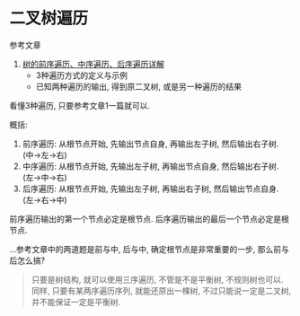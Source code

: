 # 二叉树遍历

参考文章

1. [树的前序遍历、中序遍历、后序遍历详解](https://www.jianshu.com/p/1c50b23fcc30)
    - 3种遍历方式的定义与示例
    - 已知两种遍历的输出, 得到原二叉树, 或是另一种遍历的结果

看懂3种遍历, 只要参考文章1一篇就可以.

概括:

1. 前序遍历: 从根节点开始, 先输出节点自身, 再输出左子树, 然后输出右子树. (中->左->右)
2. 中序遍历: 从根节点开始, 先输出左子树, 再输出节点自身, 然后输出右子树. (左->中->右)
3. 后序遍历: 从根节点开始, 先输出左子树, 再输出右子树, 然后输出节点自身. (左->右->中)

前序遍历输出的第一个节点必定是根节点.
后序遍历输出的最后一个节点必定是根节点.

...参考文章中的两道题是前与中, 后与中, 确定根节点是非常重要的一步, 那么前与后怎么搞?

> 只要是树结构, 就可以使用三序遍历, 不管是不是平衡树, 不规则树也可以. 同样, 只要有某两序遍历序列, 就能还原出一棵树, 不过只能说一定是二叉树, 并不能保证一定是平衡树.

